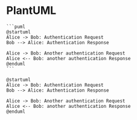 # PlantUML

````
```puml
@startuml
Alice -> Bob: Authentication Request
Bob --> Alice: Authentication Response

Alice -> Bob: Another authentication Request
Alice <-- Bob: another authentication Response
@enduml
```
````

```puml
@startuml
Alice -> Bob: Authentication Request
Bob --> Alice: Authentication Response

Alice -> Bob: Another authentication Request
Alice <-- Bob: another authentication Response
@enduml
```

